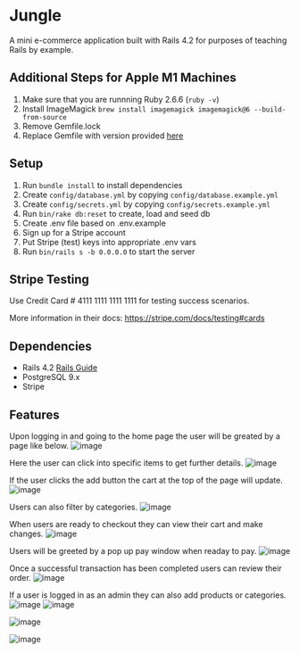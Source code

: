 # Jungle

A mini e-commerce application built with Rails 4.2 for purposes of teaching Rails by example.

## Additional Steps for Apple M1 Machines

1. Make sure that you are runnning Ruby 2.6.6 (`ruby -v`)
1. Install ImageMagick `brew install imagemagick imagemagick@6 --build-from-source`
2. Remove Gemfile.lock
3. Replace Gemfile with version provided [here](https://gist.githubusercontent.com/FrancisBourgouin/831795ae12c4704687a0c2496d91a727/raw/ce8e2104f725f43e56650d404169c7b11c33a5c5/Gemfile)

## Setup

1. Run `bundle install` to install dependencies
2. Create `config/database.yml` by copying `config/database.example.yml`
3. Create `config/secrets.yml` by copying `config/secrets.example.yml`
4. Run `bin/rake db:reset` to create, load and seed db
5. Create .env file based on .env.example
6. Sign up for a Stripe account
7. Put Stripe (test) keys into appropriate .env vars
8. Run `bin/rails s -b 0.0.0.0` to start the server

## Stripe Testing

Use Credit Card # 4111 1111 1111 1111 for testing success scenarios.

More information in their docs: <https://stripe.com/docs/testing#cards>

## Dependencies

* Rails 4.2 [Rails Guide](http://guides.rubyonrails.org/v4.2/)
* PostgreSQL 9.x
* Stripe

## Features
Upon logging in and going to the home page the user will be greated by a page like below.
![image](https://user-images.githubusercontent.com/95982839/163188445-67b5a6e0-2b2c-4878-81dc-ae9aebf9eb7e.png)

Here the user can click into specific items to get further details.
![image](https://user-images.githubusercontent.com/95982839/163188816-f5227298-1c44-4453-84c9-37b1e30bffcb.png)

If the user clicks the add button the cart at the top of the page will update. 
![image](https://user-images.githubusercontent.com/95982839/163189453-e06d8b48-ce75-4c36-9587-f62050c6b967.png)

Users can also filter by categories.
![image](https://user-images.githubusercontent.com/95982839/163189601-176839a1-7ad6-4d36-8bf0-3d73c188bfed.png)

When users are ready to checkout they can view their cart and make changes.
![image](https://user-images.githubusercontent.com/95982839/163189716-9d1bde6a-af69-4be1-9c15-28729492dc81.png)

Users will be greeted by a pop up pay window when readay to pay.
![image](https://user-images.githubusercontent.com/95982839/163189819-ad74f0fe-7091-4119-951b-3cdb53f18cbc.png)

Once a successful transaction has been completed users can review their order.
![image](https://user-images.githubusercontent.com/95982839/163189983-6a07075e-6ee3-4c85-b27a-776dce3bb0e9.png)

If a user is logged in as an admin they can also add products or categories.
![image](https://user-images.githubusercontent.com/95982839/163190933-546cde64-3a54-4435-9dd6-053d75f966cf.png)
![image](https://user-images.githubusercontent.com/95982839/163191061-7f6fe07e-c155-4718-877f-3fd21b04dd7b.png)


![image](https://user-images.githubusercontent.com/95982839/163190933-546cde64-3a54-4435-9dd6-053d75f966cf.png)

![image](https://user-images.githubusercontent.com/95982839/163189601-176839a1-7ad6-4d36-8bf0-3d73c188bfed.png)
